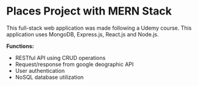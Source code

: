 # Places Project with MERN Stack

This full-stack web application was made following a Udemy course. This application uses MongoDB, Express.js, React.js and Node.js.

**Functions:**
  - RESTful API using CRUD operations
  - Request/response from google deographic API
  - User authentication
  - NoSQL database utilization

